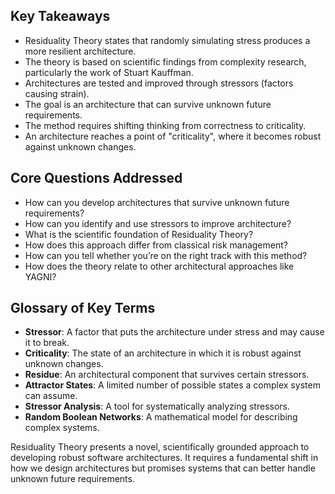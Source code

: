 ## Key Takeaways

* Residuality Theory states that randomly simulating stress produces a more resilient architecture.
* The theory is based on scientific findings from complexity research, particularly the work of Stuart Kauffman.
* Architectures are tested and improved through stressors (factors causing strain).
* The goal is an architecture that can survive unknown future requirements.
* The method requires shifting thinking from correctness to criticality.
* An architecture reaches a point of "criticality", where it becomes robust against unknown changes.

## Core Questions Addressed

* How can you develop architectures that survive unknown future requirements?
* How can you identify and use stressors to improve architecture?
* What is the scientific foundation of Residuality Theory?
* How does this approach differ from classical risk management?
* How can you tell whether you’re on the right track with this method?
* How does the theory relate to other architectural approaches like YAGNI?

## Glossary of Key Terms

* **Stressor**: A factor that puts the architecture under stress and may cause it to break.
* **Criticality**: The state of an architecture in which it is robust against unknown changes.
* **Residue**: An architectural component that survives certain stressors.
* **Attractor States**: A limited number of possible states a complex system can assume.
* **Stressor Analysis**: A tool for systematically analyzing stressors.
* **Random Boolean Networks**: A mathematical model for describing complex systems.

Residuality Theory presents a novel, scientifically grounded approach to developing robust software architectures. It requires a fundamental shift in how we design architectures but promises systems that can better handle unknown future requirements.
